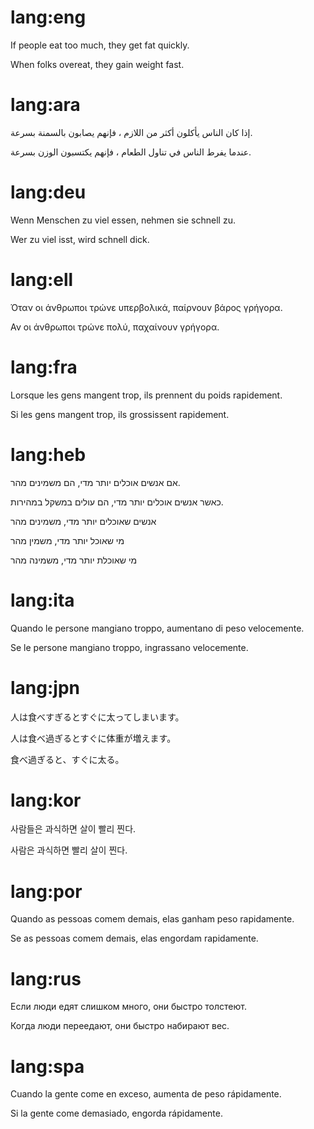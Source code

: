 # lang:eng

If people eat too much, they get fat quickly.

When folks overeat, they gain weight fast.

# lang:ara

إذا كان الناس يأكلون أكثر من اللازم ، فإنهم يصابون بالسمنة بسرعة.

عندما يفرط الناس في تناول الطعام ، فإنهم يكتسبون الوزن بسرعة.

# lang:deu

Wenn Menschen zu viel essen, nehmen sie schnell zu.

Wer zu viel isst, wird schnell dick.

# lang:ell

Όταν οι άνθρωποι τρώνε υπερβολικά, παίρνουν βάρος γρήγορα.

Αν οι άνθρωποι τρώνε πολύ, παχαίνουν γρήγορα.

# lang:fra

Lorsque les gens mangent trop, ils prennent du poids rapidement.

Si les gens mangent trop, ils grossissent rapidement.

# lang:heb

אם אנשים אוכלים יותר מדי, הם משמינים מהר.

כאשר אנשים אוכלים יותר מדי, הם עולים במשקל במהירות.

אנשים שאוכלים יותר מדי, משמינים מהר

מי שאוכל יותר מדי, משמין מהר

מי שאוכלת יותר מדי, משמינה מהר

# lang:ita

Quando le persone mangiano troppo, aumentano di peso velocemente.

Se le persone mangiano troppo, ingrassano velocemente.

# lang:jpn

人は食べすぎるとすぐに太ってしまいます。

人は食べ過ぎるとすぐに体重が増えます。

食べ過ぎると、すぐに太る。

# lang:kor

사람들은 과식하면 살이 빨리 찐다.

사람은 과식하면 빨리 살이 찐다.

# lang:por

Quando as pessoas comem demais, elas ganham peso rapidamente.

Se as pessoas comem demais, elas engordam rapidamente.

# lang:rus

Если люди едят слишком много, они быстро толстеют.

Когда люди переедают, они быстро набирают вес.

# lang:spa

Cuando la gente come en exceso, aumenta de peso rápidamente.

Si la gente come demasiado, engorda rápidamente.